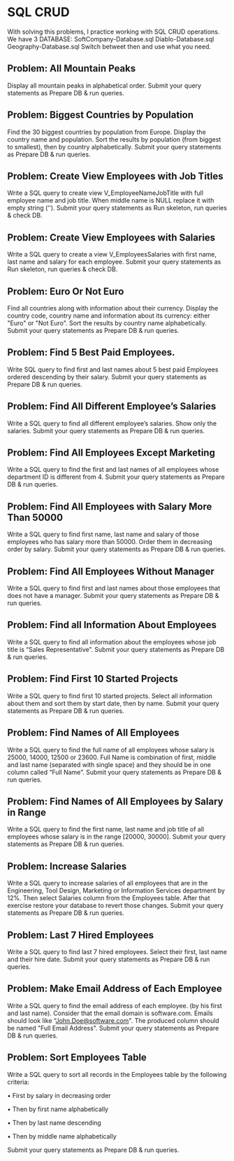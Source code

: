 
# SQL CRUD 

With solving this problems, I practice working with SQL CRUD operations.
We have 3 DATABASE:
SoftCompany-Database.sql
Diablo-Database.sql
Geography-Database.sql
Switch betweet then and use what you need.

## Problem: All Mountain Peaks
Display all mountain peaks in alphabetical order. Submit your query statements as Prepare DB & run queries.


## Problem: Biggest Countries by Population
Find the 30 biggest countries by population from Europe. Display the country name and population. Sort the results by population (from biggest to smallest), then by country alphabetically. Submit your query statements as Prepare DB & run queries.

## Problem: Create View Employees with Job Titles
Write a SQL query to create view V_EmployeeNameJobTitle with full employee name and job title. When middle name is NULL replace it with empty string (‘’). Submit your query statements as Run skeleton, run queries & check DB.

## Problem: Create View Employees with Salaries
Write a SQL query to create a view V_EmployeesSalaries with first name, last name and salary for each employee. Submit your query statements as Run skeleton, run queries & check DB.

## Problem: Euro Or Not Euro
Find all countries along with information about their currency. Display the country code, country name and information about its currency: either "Euro" or "Not Euro". Sort the results by country name alphabetically. Submit your query statements as Prepare DB & run queries.

## Problem: Find 5 Best Paid Employees.
Write SQL query to find first and last names about 5 best paid Employees ordered descending by their salary. Submit your query statements as Prepare DB & run queries.

## Problem: Find All Different Employee’s Salaries

Write a SQL query to find all different employee’s salaries. Show only the salaries. Submit your query statements as Prepare DB & run queries.

## Problem: Find All Employees Except Marketing

Write a SQL query to find the first and last names of all employees whose department ID is different from 4. Submit your query statements as Prepare DB & run queries.

## Problem: Find All Employees with Salary More Than 50000

Write a SQL query to find first name, last name and salary of those employees who has salary more than 50000. Order them in decreasing order by salary. Submit your query statements as Prepare DB & run queries.

## Problem: Find All Employees Without Manager

Write a SQL query to find first and last names about those employees that does not have a manager. Submit your query statements as Prepare DB & run queries.

## Problem: Find all Information About Employees

Write a SQL query to find all information about the employees whose job title is “Sales Representative”. Submit your query statements as Prepare DB & run queries.

## Problem: Find First 10 Started Projects

Write a SQL query to find first 10 started projects. Select all information about them and sort them by start date, then by name. Submit your query statements as Prepare DB & run queries.

## Problem: Find Names of All Employees 

Write a SQL query to find the full name of all employees whose salary is 25000, 14000, 12500 or 23600. Full Name is combination of first, middle and last name (separated with single space) and they should be in one column called “Full Name”. Submit your query statements as Prepare DB & run queries.

## Problem:	Find Names of All Employees by Salary in Range

Write a SQL query to find the first name, last name and job title of all employees whose salary is in the range [20000, 30000]. Submit your query statements as Prepare DB & run queries.

## Problem: Increase Salaries

Write a SQL query to increase salaries of all employees that are in the Engineering, Tool Design, Marketing or Information Services department by 12%. Then select Salaries column from the Employees table. After that exercise restore your database to revert those changes. Submit your query statements as Prepare DB & run queries.

## Problem: Last 7 Hired Employees

Write a SQL query to find last 7 hired employees. Select their first, last name and their hire date. Submit your query statements as Prepare DB & run queries.

## Problem: Make Email Address of Each Employee
Write a SQL query to find the email address of each employee. (by his first and last name). Consider that the email domain is software.com. Emails should look like “John.Doe@software.com". The produced column should be named "Full Email Address". Submit your query statements as Prepare DB & run queries.

## Problem: Sort Employees Table

Write a SQL query to sort all records in the Employees table by the following criteria: 

•	First by salary in decreasing order

•	Then by first name alphabetically

•	Then by last name descending

•	Then by middle name alphabetically

Submit your query statements as Prepare DB & run queries.



